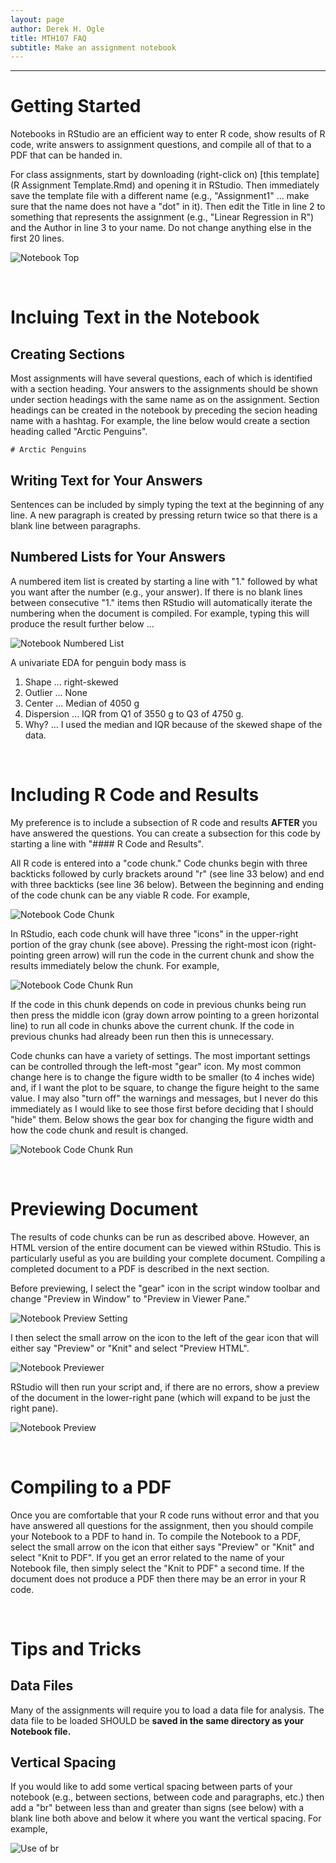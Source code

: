 ```yaml
---
layout: page
author: Derek H. Ogle
title: MTH107 FAQ
subtitle: Make an assignment notebook
---
```


----

# Getting Started
Notebooks in RStudio are an efficient way to enter R code, show results of R code, write answers to assignment questions, and compile all of that to a PDF that can be handed in.

For class assignments, start by downloading (right-click on) [this template](R Assignment Template.Rmd) and opening it in RStudio. Then immediately save the template file with a different name (e.g., "Assignment1" ... make sure that the name does not have a "dot" in it). Then edit the Title in line 2 to something that represents the assignment (e.g., "Linear Regression in R") and the Author in line 3 to your name. Do not change anything else in the first 20 lines.

![Notebook Top](Figs/Notebook_TopLines.JPG)

<br>

# Incluing Text in the Notebook
## Creating Sections
Most assignments will have several questions, each of which is identified with a section heading. Your answers to the assignments should be shown under section headings with the same name as on the assignment. Section headings can be created in the notebook by preceding the secion heading name with a hashtag. For example, the line below would create a section heading called "Arctic Penguins".

```
# Arctic Penguins
```

## Writing Text for Your Answers
Sentences can be included by simply typing the text at the beginning of any line. A new paragraph is created by pressing return twice so that there is a blank line between paragraphs.

## Numbered Lists for Your Answers
A numbered item list is created by starting a line with "1." followed by what you want after the number (e.g., your answer). If there is no blank lines between consecutive "1." items then RStudio will automatically iterate the numbering when the document is compiled. For example, typing this will produce the result further below ...

![Notebook Numbered List](Figs/Notebook_NumberedList.JPG)

A univariate EDA for penguin body mass is

1. Shape ... right-skewed
1. Outlier ... None
1. Center ... Median of 4050 g
1. Dispersion ... IQR from Q1 of 3550 g to Q3 of 4750 g.
1. Why? ... I used the median and IQR because of the skewed shape of the data.

<br>

# Including R Code and Results
My preference is to include a subsection of R code and results **AFTER** you have answered the questions. You can create a subsection for this code by starting a line with "#### R Code and Results".

All R code is entered into a "code chunk." Code chunks begin with three backticks followed by curly brackets around "r" (see line 33 below) and end with three backticks (see line 36 below). Between the beginning and ending of the code chunk can be any viable R code. For example,

![Notebook Code Chunk](Figs/Notebook_Code1.JPG)

In RStudio, each code chunk will have three "icons" in the upper-right portion of the gray chunk (see above). Pressing the right-most icon (right-pointing green arrow) will run the code in the current chunk and show the results immediately below the chunk. For example,

![Notebook Code Chunk Run](Figs/Notebook_Code1Run.JPG)

If the code in this chunk depends on code in previous chunks being run then press the middle icon (gray down arrow pointing to a green horizontal line) to run all code in chunks above the current chunk. If the code in previous chunks had already been run then this is unnecessary.

Code chunks can have a variety of settings. The most important settings can be controlled through the left-most "gear" icon. My most common change here is to change the figure width to be smaller (to 4 inches wide) and, if I want the plot to be square, to change the figure height to the same value. I may also "turn off" the warnings and messages, but I never do this immediately as I would like to see those first before deciding that I should "hide" them. Below shows the gear box for changing the figure width and how the code chunk and result is changed.

![Notebook Code Chunk Run](Figs/Notebook_Code2Run.JPG)

<br>

# Previewing Document
The results of code chunks can be run as described above. However, an HTML version of the entire document can be viewed within RStudio. This is particularly useful as you are building your complete document. Compiling a completed document to a PDF is described in the next section.

Before previewing, I select the "gear" icon in the script window toolbar and change "Preview in Window" to "Preview in Viewer Pane."

![Notebook Preview Setting](Figs/Notebook_PreviewSetting.JPG)

I then select the small arrow on the icon to the left of the gear icon that will either say "Preview" or "Knit" and select "Preview HTML".

![Notebook Previewer](Figs/Notebook_Previewer.JPG)

RStudio will then run your script and, if there are no errors, show a preview of the document in the lower-right pane (which will expand to be just the right pane).

![Notebook Preview](Figs/Notebook_Preview.JPG)

<br>

# Compiling to a PDF
Once you are comfortable that your R code runs without error and that you have answered all questions for the assignment, then you should compile your Notebook to a PDF to hand in. To compile the Notebook to a PDF, select the small arrow on the icon that either says "Preview" or "Knit" and select "Knit to PDF". If you get an error related to the name of your Notebook file, then simply select the "Knit to PDF" a second time. If the document does not produce a PDF then there may be an error in your R code.

<br>

# Tips and Tricks
## Data Files
Many of the assignments will require you to load a data file for analysis. The data file to be loaded SHOULD be **saved in the same directory as your Notebook file.**

## Vertical Spacing
If you would like to add some vertical spacing between parts of your notebook (e.g., between sections, between code and paragraphs, etc.) then add a "br" between less than and greater than signs (see below) with a blank line both above and below it where you want the vertical spacing. For example,

![Use of br](Figs/Notebook_UseOfBR.JPG)
